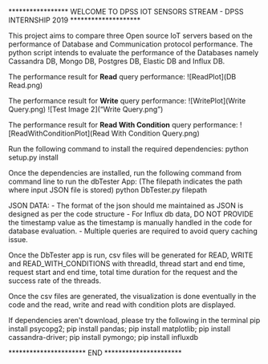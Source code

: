 ***************** WELCOME TO DPSS IOT SENSORS STREAM - DPSS INTERNSHIP 2019 ********************

This project aims to compare three Open source IoT servers based on the performance of Database
and Communication protocol performance.
The python script intends to evaluate the performance of the Databases namely Cassandra DB, Mongo DB,
Postgres DB, Elastic DB and Influx DB.

The performance result for **Read** query performance:
![ReadPlot](DB Read.png)

The performance result for **Write** query performance:
![WritePlot](Write Query.png)
![Test Image 2](“Write Query.png”)

The performance result for **Read With Condition** query performance:
![ReadWithConditionPlot](Read With Condition Query.png)

Run the following command to install the required dependencies:
python setup.py install

Once the dependencies are installed, run the following command from command line to run the dbTester App:
(The filepath indicates the path where input JSON file is stored)
python DbTester.py filepath

JSON DATA:
    - The format of the json should me maintained as JSON is designed as per the code structure
    - For Influx db data, DO NOT PROVIDE the timestamp value as the timestamp is manually handled in the code for database evaluation.
    - Multiple queries are required to avoid query caching issue. 
    
Once the DbTester app is run, csv files will be generated for READ, WRITE and READ_WITH_CONDITIONS with threadId, thread start and
end time, request start and end time, total time duration for the request and the success rate of the threads.

Once the csv files are generated, the visualization is done eventually in the code 
and the read, write and read with condition plots are displayed.

If dependencies aren't download, please try the following in the terminal
pip install psycopg2;
pip install pandas;
pip install matplotlib;
pip install cassandra-driver;
pip install pymongo;
pip install influxdb

********************** END **********************


